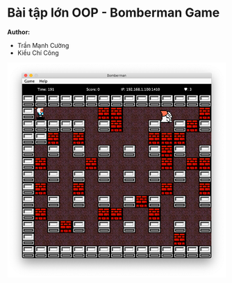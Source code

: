 # Bài tập lớn OOP - Bomberman Game  
  **Author:**
 - Trần Mạnh Cường   
 - Kiều Chí Công
<img src="res/screenshot.png" alt="drawing" width="600"/>